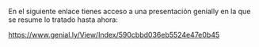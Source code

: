 En el siguiente enlace tienes acceso a una presentación genially en la que se resume lo tratado hasta ahora: 

https://www.genial.ly/View/Index/590cbbd036eb5524e47e0b45



